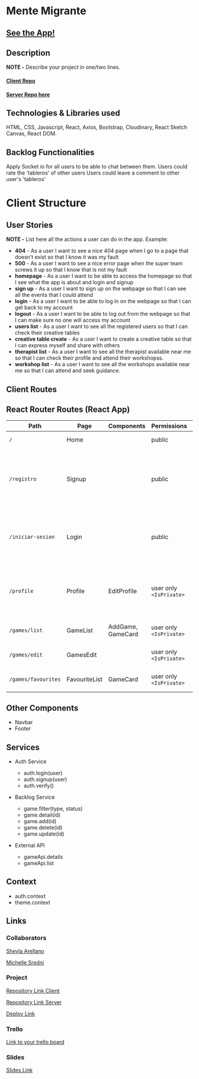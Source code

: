# Mente Migrante

## [See the App!](https://mentemigrante.netlify.app/)

## Description

**NOTE -** Describe your project in one/two lines.
#### [Client Repo](https://github.com/michsredni/mentemigrante-client)
#### [Server Repo here](https://github.com/michsredni/mentemigrante-server)

## Technologies & Libraries used

HTML, CSS, Javascript, React, Axios, Bootstrap, Cloudinary, React Sketch Canvas, React DOM.

## Backlog Functionalities

Apply Socket io for all users to be able to chat between them.
Users could rate the 'tableros' of other users
Users could leave a comment to other user's 'tableros'

# Client Structure

## User Stories

**NOTE -**  List here all the actions a user can do in the app. Example:

- **404** - As a user I want to see a nice 404 page when I go to a page that doesn’t exist so that I know it was my fault 
- **500** - As a user I want to see a nice error page when the super team screws it up so that I know that is not my fault
- **homepage** - As a user I want to be able to access the homepage so that I see what the app is about and login and signup
- **sign up** - As a user I want to sign up on the webpage so that I can see all the events that I could attend
- **login** - As a user I want to be able to log in on the webpage so that I can get back to my account
- **logout** - As a user I want to be able to log out from the webpage so that I can make sure no one will access my account
- **users list** - As a user I want to see all the registered users so that I can check their creative tables
- **creative table create** - As a user I want to create a creative table so that I can express myself and share with others
- **therapist list** - As a user I want to see all the therapist available near me so that I can check their profile and attend their workshopss.
- **workshop list** - As a user I want to see all the workshops available near me so that I can attend and seek guidance.

## Client Routes

## React Router Routes (React App)
| Path                      | Page            | Components        | Permissions              | Behavior                                                      |
| ------------------------- | ----------------| ----------------  | ------------------------ | ------------------------------------------------------------  |
| `/`                       | Home            |                   | public                   | Home page                                                     |
| `/registro`               | Signup          |                   | public                   | Signup form, link to login, navigate to homepage after signup |
| `/iniciar-sesion`         | Login           |                   | public                   | Login form, link to signup, navigate to homepage after login  |
| `/profile`                | Profile         | EditProfile       | user only `<IsPrivate>`  | Navigate to homepage after logout, expire session             |
| `/games/list`             | GameList        | AddGame, GameCard | user only `<IsPrivate>`  | Shows all films on backlog                                    |
| `/games/edit`             | GamesEdit       |                   | user only `<IsPrivate>`  | Shows all games on backlog                                    |
| `/games/favourites`       | FavouriteList   | GameCard          | user only `<IsPrivate>`  | Shows all games on backlog                                    |

## Other Components

- Navbar
- Footer

## Services

- Auth Service
  - auth.login(user)
  - auth.signup(user)
  - auth.verify()

- Backlog Service
  - game.filter(type, status)
  - game.detail(id)
  - game.add(id)
  - game.delete(id)
  - game.update(id)
  
- External API
  - gameApi.details
  - gameApi.list
  
## Context

- auth.context
- theme.context
  
## Links

### Collaborators

[Sheyla Arellano](https://github.com/Sheylare)

[Michelle Sredni](https://github.com/michsredni)

### Project

[Repository Link Client](www.your-github-url-here.com)

[Repository Link Server](www.your-github-url-here.com)

[Deploy Link](www.your-deploy-url-here.com)

### Trello

[Link to your trello board](www.your-trello-url-here.com)

### Slides

[Slides Link](www.your-slides-url-here.com)
